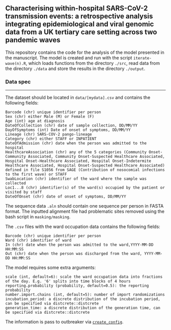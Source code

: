 ## Characterising within-hospital SARS-CoV-2 transmission events: a retrospective analysis integrating epidemiological and viral genomic data from a UK tertiary care setting across two pandemic waves

This repository contains the code for the analysis of the model presented in the manuscript. The model is created and run with the script `iterate-wave(n).R`, which loads functions from the directory `./src`, read data from the directory `./data` and store the results in the directory `./output`.

### Data spec
---
The dataset should be located in `data/[mydata].csv` and contains the following fields:
```
Barcode (chr) unique identifier per person
Sex (chr) either Male (M) or Female (F)
Age (int) age at diagnosis
DateOfCollection (chr) date of sample collection, DD/MM/YY
DayOfSymptoms (int) Date of onset of symptoms, DD/MM/YY
Lineage (chr) SARS-COV-2 pango-lineage
Category (chr) either STAFF or INPATIENT 
DateOfAdmission (chr) date when the person was admitted to the hospital
HealthcareAssociation (chr) any of the 5 categories (Community Onset-Community Associated, Community Onset-Suspected Healthcare Associated, Hospital Onset-Healthcare Associated, Hospital Onset-Indetermite Healthcare Associated, Hospital Onset-Suspected Healthcare Associated) defined in file S1056 from SAGE (Contribution of nosocomial infections to the first wave) or STAFF
SwabLocation (chr) identifier of the ward where the sample was collected
Loc1...8 (chr) identifier(s) of the ward(s) occupied by the patient or visited by staff
DateOfOnset (chr) date of onset of symptoms, DD/MM/YY
```

The sequence data `.aln` should contain one sequence per person in FASTA format. 
The inputted alignment file had problematic sites removed using the bash script in `masking/masking`. 

The `.csv` files with the ward occupation data contains the following fields:
```
Barcode (chr) unique identifier per person
Ward (chr) identifier of ward
In (chr) date when the person was admitted to the ward,YYYY-MM-DD HH:MM:SS
Out (chr) date when the person was discharged from the ward, YYYY-MM-DD HH:MM:SS
```
The model requires some extra arguments: 
```
scale (int, default=6): scale the ward occupation data into fractions of the day. E.g. '6' splits into time blocks of 4 hours
reporting.probability (probability, default=0.5): the reporting probability
number.import.chains (int, default=5): number of import randomizations
incubation_period: a discrete distribution of the incubation period, can be specified via distcrete::distcrete
generation_time: a discrete distribution of the generation time, can be specified via distcrete::distcrete
```
The information is pass to outbreaker via [`create_config`](https://cran.r-project.org/web/packages/outbreaker2/outbreaker2.pdf).



